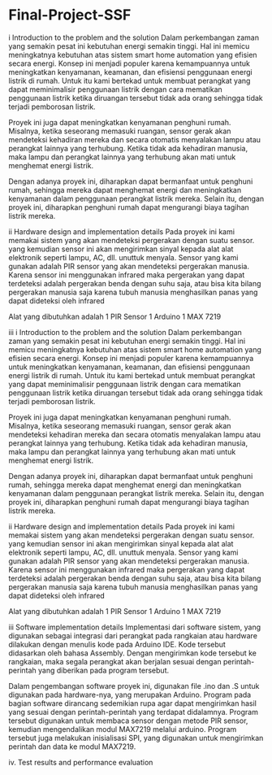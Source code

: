 # Final-Project-SSF

i Introduction to the problem and the solution
Dalam perkembangan zaman yang semakin pesat ini kebutuhan energi semakin tinggi. 
Hal ini memicu meningkatnya kebutuhan atas sistem smart home automation yang efisien secara energi. 
Konsep ini menjadi populer karena kemampuannya untuk meningkatkan kenyamanan, keamanan, 
dan efisiensi penggunaan energi listrik di rumah. 
Untuk itu kami bertekad untuk membuat perangkat yang dapat meminimalisir penggunaan listrik 
dengan cara mematikan penggunaan listrik ketika diruangan tersebut tidak ada orang sehingga tidak terjadi
pemborosan listrik.

Proyek ini juga dapat meningkatkan kenyamanan penghuni rumah. 
Misalnya, ketika seseorang memasuki ruangan, sensor gerak akan mendeteksi kehadiran 
mereka dan secara otomatis menyalakan lampu atau perangkat lainnya yang terhubung. 
Ketika tidak ada kehadiran manusia, maka lampu dan perangkat lainnya yang terhubung 
akan mati untuk menghemat energi listrik.

Dengan adanya proyek ini,  diharapkan dapat bermanfaat untuk penghuni rumah, 
sehingga mereka dapat menghemat energi dan meningkatkan kenyamanan dalam penggunaan 
perangkat listrik mereka. Selain itu, dengan proyek ini, diharapkan penghuni rumah 
dapat mengurangi biaya tagihan listrik mereka.

ii Hardware design and implementation details
Pada proyek ini kami memakai sistem yang akan mendeteksi pergerakan dengan suatu sensor.
yang kemudian sensor ini akan mengirimkan sinyal kepada alat alat elektronik seperti 
lampu, AC, dll. unuttuk menyala. Sensor yang kami gunakan adalah PIR sensor yang akan
mendeteksi pergerakan manusia. Karena sensor ini menggunakan infrared maka pergerakan
yang dapat terdeteksi adalah pergerakan benda dengan suhu saja, atau bisa kita bilang 
pergerakan manusia saja karena tubuh manusia menghasilkan panas yang dapat dideteksi
oleh infrared

Alat yang dibutuhkan adalah
1 PIR Sensor
1 Arduino
1 MAX 7219

iii i Introduction to the problem and the solution
Dalam perkembangan zaman yang semakin pesat ini kebutuhan energi semakin tinggi. 
Hal ini memicu meningkatnya kebutuhan atas sistem smart home automation yang efisien secara energi. 
Konsep ini menjadi populer karena kemampuannya untuk meningkatkan kenyamanan, keamanan, 
dan efisiensi penggunaan energi listrik di rumah. 
Untuk itu kami bertekad untuk membuat perangkat yang dapat meminimalisir penggunaan listrik 
dengan cara mematikan penggunaan listrik ketika diruangan tersebut tidak ada orang sehingga tidak terjadi
pemborosan listrik.

Proyek ini juga dapat meningkatkan kenyamanan penghuni rumah. 
Misalnya, ketika seseorang memasuki ruangan, sensor gerak akan mendeteksi kehadiran 
mereka dan secara otomatis menyalakan lampu atau perangkat lainnya yang terhubung. 
Ketika tidak ada kehadiran manusia, maka lampu dan perangkat lainnya yang terhubung 
akan mati untuk menghemat energi listrik.

Dengan adanya proyek ini,  diharapkan dapat bermanfaat untuk penghuni rumah, 
sehingga mereka dapat menghemat energi dan meningkatkan kenyamanan dalam penggunaan 
perangkat listrik mereka. Selain itu, dengan proyek ini, diharapkan penghuni rumah 
dapat mengurangi biaya tagihan listrik mereka.

ii Hardware design and implementation details
Pada proyek ini kami memakai sistem yang akan mendeteksi pergerakan dengan suatu sensor.
yang kemudian sensor ini akan mengirimkan sinyal kepada alat alat elektronik seperti 
lampu, AC, dll. unuttuk menyala. Sensor yang kami gunakan adalah PIR sensor yang akan
mendeteksi pergerakan manusia. Karena sensor ini menggunakan infrared maka pergerakan
yang dapat terdeteksi adalah pergerakan benda dengan suhu saja, atau bisa kita bilang 
pergerakan manusia saja karena tubuh manusia menghasilkan panas yang dapat dideteksi
oleh infrared

Alat yang dibutuhkan adalah
1 PIR Sensor
1 Arduino
1 MAX 7219

iii Software implementation details
Implementasi dari software sistem, yang digunakan sebagai integrasi dari perangkat pada rangkaian 
atau hardware dilakukan dengan menulis kode pada Arduino IDE. Kode tersebut didasarkan oleh bahasa Assembly. 
Dengan mengirimkan kode tersebut ke rangkaian, maka segala perangkat akan berjalan sesuai dengan perintah-perintah 
yang diberikan pada program tersebut. 

Dalam pengembangan software proyek ini, digunakan file .ino dan .S untuk digunakan pada hardware-nya, 
yang merupakan Arduino. Program pada bagian software dirancang sedemikian rupa agar dapat mengirimkan hasil yang sesuai 
dengan perintah-perintah yang terdapat didalamnya. Program tersebut digunakan untuk membaca sensor dengan 
metode PIR sensor, kemudian mengendalikan modul MAX7219 melalui arduino. 
Program tersebut juga melakukan inisialisasi SPI, yang digunakan untuk mengirimkan perintah dan data ke modul MAX7219. 

iv. Test results and performance evaluation




